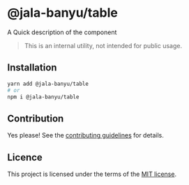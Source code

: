 # @jala-banyu/table

A Quick description of the component

> This is an internal utility, not intended for public usage.

## Installation

```sh
yarn add @jala-banyu/table
# or
npm i @jala-banyu/table
```

## Contribution

Yes please! See the
[contributing guidelines](https://github.com/Atnic/banyu/blob/master/CONTRIBUTING.md)
for details.

## Licence

This project is licensed under the terms of the
[MIT license](https://github.com/Atnic/banyu/blob/master/LICENSE).
